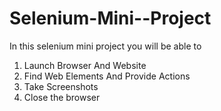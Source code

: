 # Selenium-Mini--Project
In this selenium mini project you will be able to 
1) Launch Browser And Website
2) Find Web Elements And Provide Actions
3) Take Screenshots
4) Close the browser
